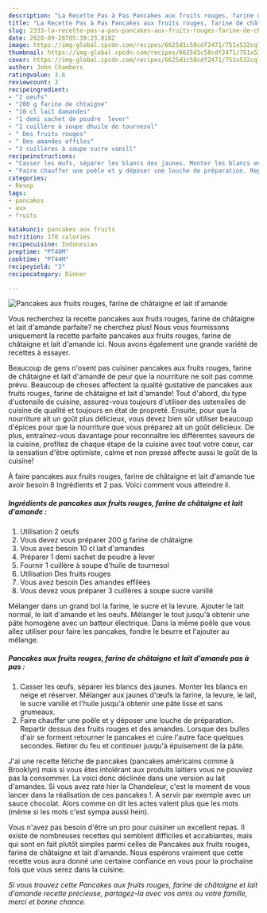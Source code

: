 ```yaml
---
description: "La Recette Pas à Pas Pancakes aux fruits rouges, farine de châtaigne et lait d&amp;#39;amande"
title: "La Recette Pas à Pas Pancakes aux fruits rouges, farine de châtaigne et lait d&amp;#39;amande"
slug: 2333-la-recette-pas-a-pas-pancakes-aux-fruits-rouges-farine-de-chataigne-et-lait-d-and-39-amande
date: 2020-09-26T05:39:23.818Z
image: https://img-global.cpcdn.com/recipes/6625d1c58cdf2471/751x532cq70/pancakes-aux-fruits-rouges-farine-de-chataigne-et-lait-damande-photo-principale-de-la-recette.jpg
thumbnail: https://img-global.cpcdn.com/recipes/6625d1c58cdf2471/751x532cq70/pancakes-aux-fruits-rouges-farine-de-chataigne-et-lait-damande-photo-principale-de-la-recette.jpg
cover: https://img-global.cpcdn.com/recipes/6625d1c58cdf2471/751x532cq70/pancakes-aux-fruits-rouges-farine-de-chataigne-et-lait-damande-photo-principale-de-la-recette.jpg
author: John Chambers
ratingvalue: 3.6
reviewcount: 3
recipeingredient:
- "2 oeufs"
- "200 g farine de chtaigne"
- "10 cl lait damandes"
- "1 demi sachet de poudre  lever"
- "1 cuillère à soupe dhuile de tournesol"
- " Des fruits rouges"
- " Des amandes effiles"
- "3 cuillères à soupe sucre vanill"
recipeinstructions:
- "Casser les œufs, séparer les blancs des jaunes. Monter les blancs en neige et réserver. Mélanger aux jaunes d&#39;œufs la farine, la levure, le lait, le sucre vanillé et l&#39;huile jusqu&#39;à obtenir une pâte lisse et sans grumeaux."
- "Faire chauffer une poêle et y déposer une louche de préparation. Repartir dessus des fruits rouges et des amandes. Lorsque des bulles d&#39;air se forment retourner le pancakes et cuire l&#39;autre face quelques secondes. Retirer du feu et continuer jusqu&#39;à épuisement de la pâte."
categories:
- Resep
tags:
- pancakes
- aux
- fruits

katakunci: pancakes aux fruits 
nutrition: 170 calories
recipecuisine: Indonesian
preptime: "PT40M"
cooktime: "PT44M"
recipeyield: "3"
recipecategory: Dinner

---
```



![Pancakes aux fruits rouges, farine de châtaigne et lait d&#39;amande](https://img-global.cpcdn.com/recipes/6625d1c58cdf2471/751x532cq70/pancakes-aux-fruits-rouges-farine-de-chataigne-et-lait-damande-photo-principale-de-la-recette.jpg)

Vous recherchez la recette pancakes aux fruits rouges, farine de châtaigne et lait d&#39;amande parfaite? ne cherchez plus! Nous vous fournissons uniquement la recette parfaite pancakes aux fruits rouges, farine de châtaigne et lait d&#39;amande ici. Nous avons également une grande variété de recettes à essayer.

Beaucoup de gens n'osent pas cuisiner pancakes aux fruits rouges, farine de châtaigne et lait d&#39;amande de peur que la nourriture ne soit pas comme prévu. Beaucoup de choses affectent la qualité gustative de pancakes aux fruits rouges, farine de châtaigne et lait d&#39;amande! Tout d'abord, du type d'ustensile de cuisine, assurez-vous toujours d'utiliser des ustensiles de cuisine de qualité et toujours en état de propreté. Ensuite, pour que la nourriture ait un goût plus délicieux, vous devez bien sûr utiliser beaucoup d'épices pour que la nourriture que vous préparez ait un goût délicieux. De plus, entraînez-vous davantage pour reconnaître les différentes saveurs de la cuisine, profitez de chaque étape de la cuisine avec tout votre cœur, car la sensation d'être optimiste, calme et non pressé affecte aussi le goût de la cuisine!

<!--inarticleads1-->

À faire pancakes aux fruits rouges, farine de châtaigne et lait d&#39;amande tue avoir besoin 8 Ingrédients et 2 pas. Voici comment vous atteindre il.

##### Ingrédients de pancakes aux fruits rouges, farine de châtaigne et lait d&#39;amande :

1. Utilisation 2 oeufs
1. Vous devez vous préparer 200 g farine de châtaigne
1. Vous avez besoin 10 cl lait d&#39;amandes
1. Préparer 1 demi sachet de poudre à lever
1. Fournir 1 cuillère à soupe d&#39;huile de tournesol
1. Utilisation  Des fruits rouges
1. Vous avez besoin  Des amandes effilées
1. Vous devez vous préparer 3 cuillères à soupe sucre vanillé


Mélanger dans un grand bol la farine, le sucre et la levure. Ajouter le lait normal, le lait d&#39;amande et les oeufs. Mélanger le tout jusqu&#39;à obtenir une pâte homogène avec un batteur électrique. Dans la même poêle que vous allez utiliser pour faire les pancakes, fondre le beurre et l&#39;ajouter au mélange. 

<!--inarticleads2-->

##### Pancakes aux fruits rouges, farine de châtaigne et lait d&#39;amande pas à pas :

1. Casser les œufs, séparer les blancs des jaunes. Monter les blancs en neige et réserver. Mélanger aux jaunes d&#39;œufs la farine, la levure, le lait, le sucre vanillé et l&#39;huile jusqu&#39;à obtenir une pâte lisse et sans grumeaux.
1. Faire chauffer une poêle et y déposer une louche de préparation. Repartir dessus des fruits rouges et des amandes. Lorsque des bulles d&#39;air se forment retourner le pancakes et cuire l&#39;autre face quelques secondes. Retirer du feu et continuer jusqu&#39;à épuisement de la pâte.


J&#39;ai une recette fétiche de pancakes (pancakes américains comme à Brooklyn) mais si vous êtes intolérant aux produits laitiers vous ne pouviez pas la consommer. La voici donc déclinée dans une version au lait d&#39;amandes. Si vous avez raté hier la Chandeleur, c&#39;est le moment de vous lancer dans la réalisation de ces pancakes !. A servir par exemple avec un sauce chocolat. Alors comme on dit les actes valent plus que les mots (même si les mots c&#39;est sympa aussi hein). 

<!--inarticleads1-->

<p>
Vous n'avez pas besoin d'être un pro pour cuisiner un excellent repas. Il existe de nombreuses recettes qui semblent difficiles et accablantes, mais qui sont en fait plutôt simples parmi celles de Pancakes aux fruits rouges, farine de châtaigne et lait d&#39;amande. Nous espérons vraiment que cette recette vous aura donné une certaine confiance en vous pour la prochaine fois que vous serez dans la cuisine.
</p>

<p>
<i>Si vous trouvez cette Pancakes aux fruits rouges, farine de châtaigne et lait d&#39;amande recette précieuse, partagez-la avec vos amis ou votre famille, merci et bonne chance.</i>
</p>
